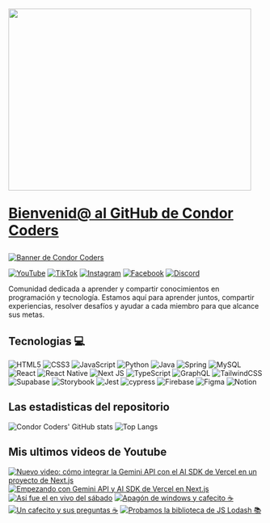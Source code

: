 # <img src="https://giphy.com/embed/Pt5PnJVtHuy2s" width="480" height="360" style="" frameBorder="0" class="giphy-embed" allowFullScreen></iframe><p><a href="https://giphy.com/gifs/dancing-dance-penguin-Pt5PnJVtHuy2s"/> Bienvenid@ al GitHub de Condor Coders

![Banner de Condor Coders](banner-github-condor-coders.png)

[![YouTube](https://img.shields.io/badge/YouTube-%23FF0000.svg?style=for-the-badge&logo=YouTube&logoColor=white)](https://www.youtube.com/@condorcoders)
[![TikTok](https://img.shields.io/badge/TikTok-%23000000.svg?style=for-the-badge&logo=TikTok&logoColor=white)](https://www.tiktok.com/@condorcoders)
[![Instagram](https://img.shields.io/badge/Instagram-%23E4405F.svg?style=for-the-badge&logo=Instagram&logoColor=white)](https://www.instagram.com/condorcoders/)
[![Facebook](https://img.shields.io/badge/Facebook-%231877F2.svg?style=for-the-badge&logo=Facebook&logoColor=white)](https://www.facebook.com/condorcoders/)
[![Discord](https://img.shields.io/badge/Discord-%235865F2.svg?style=for-the-badge&logo=discord&logoColor=white)](https://discord.gg/ah7zYsBU)

Comunidad dedicada a aprender y compartir conocimientos en programación y tecnología. Estamos aquí para aprender juntos, compartir experiencias, resolver desafíos y ayudar a cada miembro para que alcance sus metas.

## Tecnologias 💻
![HTML5](https://img.shields.io/badge/html5-%23E34F26.svg?style=for-the-badge&logo=html5&logoColor=white)
![CSS3](https://img.shields.io/badge/css3-%231572B6.svg?style=for-the-badge&logo=css3&logoColor=white)
![JavaScript](https://img.shields.io/badge/javascript-%23323330.svg?style=for-the-badge&logo=javascript&logoColor=%23F7DF1E)
![Python](https://img.shields.io/badge/python-3670A0?style=for-the-badge&logo=python&logoColor=ffdd54)
![Java](https://img.shields.io/badge/java-%23ED8B00.svg?style=for-the-badge&logo=openjdk&logoColor=white)
![Spring](https://img.shields.io/badge/spring-%236DB33F.svg?style=for-the-badge&logo=spring&logoColor=white)
![MySQL](https://img.shields.io/badge/mysql-%2300f.svg?style=for-the-badge&logo=mysql&logoColor=white)
<br/>
![React](https://img.shields.io/badge/react-%2320232a.svg?style=for-the-badge&logo=react&logoColor=%2361DAFB)
![React Native](https://img.shields.io/badge/react_native-%2320232a.svg?style=for-the-badge&logo=react&logoColor=%2361DAFB)
![Next JS](https://img.shields.io/badge/Next-black?style=for-the-badge&logo=next.js&logoColor=white)
![TypeScript](https://img.shields.io/badge/typescript-%23007ACC.svg?style=for-the-badge&logo=typescript&logoColor=white)
![GraphQL](https://img.shields.io/badge/-GraphQL-E10098?style=for-the-badge&logo=graphql&logoColor=white)
![TailwindCSS](https://img.shields.io/badge/tailwindcss-%2338B2AC.svg?style=for-the-badge&logo=tailwind-css&logoColor=white)
<br/>
![Supabase](https://img.shields.io/badge/Supabase-3ECF8E?style=for-the-badge&logo=supabase&logoColor=white)
![Storybook](https://img.shields.io/badge/-Storybook-FF4785?style=for-the-badge&logo=storybook&logoColor=white)
![Jest](https://img.shields.io/badge/-jest-%23C21325?style=for-the-badge&logo=jest&logoColor=white)
![cypress](https://img.shields.io/badge/-cypress-%23E5E5E5?style=for-the-badge&logo=cypress&logoColor=058a5e)
![Firebase](https://img.shields.io/badge/Firebase-039BE5?style=for-the-badge&logo=Firebase&logoColor=white)
![Figma](https://img.shields.io/badge/figma-%23F24E1E.svg?style=for-the-badge&logo=figma&logoColor=white)
![Notion](https://img.shields.io/badge/Notion-%23000000.svg?style=for-the-badge&logo=notion&logoColor=white)

## Las estadisticas del repositorio
![Condor Coders' GitHub stats](https://github-readme-stats.vercel.app/api?username=condorcoders&show_icons=true&theme=dark) ![Top Langs](https://github-readme-stats.vercel.app/api/top-langs/?username=condorcoders&layout=compact&theme=dark)

## Mis ultimos videos de Youtube
<!-- BEGIN YOUTUBE-CARDS -->
[![Nuevo video: cómo integrar la Gemini API con el AI SDK de Vercel en un proyecto de Next.js](https://ytcards.demolab.com/?id=EweNCOCbJCc&title=Nuevo+video%3A+c%C3%B3mo+integrar+la+Gemini+API+con+el+AI+SDK+de+Vercel+en+un+proyecto+de+Next.js&lang=en&timestamp=1722398195&background_color=%230d1117&title_color=%23ffffff&stats_color=%23dedede&max_title_lines=1&width=250&border_radius=5 "Nuevo video: cómo integrar la Gemini API con el AI SDK de Vercel en un proyecto de Next.js")](https://www.youtube.com/watch?v=EweNCOCbJCc)
[![Empezando con Gemini API y AI SDK de Vercel en Next.js](https://ytcards.demolab.com/?id=YNctsYfpB1Y&title=Empezando+con+Gemini+API+y+AI+SDK+de+Vercel+en+Next.js&lang=en&timestamp=1722263078&background_color=%230d1117&title_color=%23ffffff&stats_color=%23dedede&max_title_lines=1&width=250&border_radius=5 "Empezando con Gemini API y AI SDK de Vercel en Next.js")](https://www.youtube.com/watch?v=YNctsYfpB1Y)
[![Así fue el en vivo del sábado](https://ytcards.demolab.com/?id=_Ml8Z_451YA&title=As%C3%AD+fue+el+en+vivo+del+s%C3%A1bado&lang=en&timestamp=1721858966&background_color=%230d1117&title_color=%23ffffff&stats_color=%23dedede&max_title_lines=1&width=250&border_radius=5 "Así fue el en vivo del sábado")](https://www.youtube.com/watch?v=_Ml8Z_451YA)
[![Apagón de windows y cafecito ☕](https://ytcards.demolab.com/?id=ib1DG-IOLtM&title=Apag%C3%B3n+de+windows+y+cafecito+%E2%98%95&lang=en&timestamp=1721685385&background_color=%230d1117&title_color=%23ffffff&stats_color=%23dedede&max_title_lines=1&width=250&border_radius=5 "Apagón de windows y cafecito ☕")](https://www.youtube.com/watch?v=ib1DG-IOLtM)
[![Un cafecito y sus preguntas ☕](https://ytcards.demolab.com/?id=tBBmvRJPPwA&title=Un+cafecito+y+sus+preguntas+%E2%98%95&lang=en&timestamp=1720350521&background_color=%230d1117&title_color=%23ffffff&stats_color=%23dedede&max_title_lines=1&width=250&border_radius=5 "Un cafecito y sus preguntas ☕")](https://www.youtube.com/watch?v=tBBmvRJPPwA)
[![Probamos la biblioteca de JS Lodash 📚](https://ytcards.demolab.com/?id=rK3oEIC9Mf8&title=Probamos+la+biblioteca+de+JS+Lodash+%F0%9F%93%9A&lang=en&timestamp=1719746337&background_color=%230d1117&title_color=%23ffffff&stats_color=%23dedede&max_title_lines=1&width=250&border_radius=5 "Probamos la biblioteca de JS Lodash 📚")](https://www.youtube.com/watch?v=rK3oEIC9Mf8)
<!-- END YOUTUBE-CARDS -->
